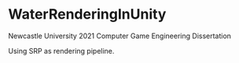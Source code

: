 # WaterRenderingInUnity
Newcastle University 2021 Computer Game Engineering Dissertation

Using SRP as rendering pipeline.
